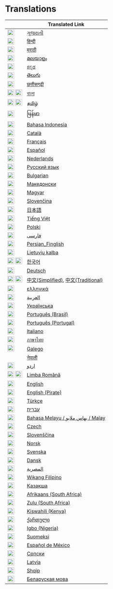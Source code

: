 # Translations

|                                                                                                                                                                                             | Translated Link                                                       |
| ------------------------------------------------------------------------------------------------------------------------------------------------------------------------------------------- | --------------------------------------------------------------------- |
| <img src="https://cdn.staticaly.com/gh/hjnilsson/country-flags/master/svg/in.svg" width="22">                                                                                               | [ગુજરાતી](README.guj.md)                                              |
| <img src="https://cdn.staticaly.com/gh/hjnilsson/country-flags/master/svg/in.svg" width="22">                                                                                               | [हिन्दी](README.hi.md)                                                |
| <img src="https://cdn.staticaly.com/gh/hjnilsson/country-flags/master/svg/in.svg" width="22">                                                                                               | [मराठी](README.mr.md)                                                 |
| <img src="https://cdn.staticaly.com/gh/hjnilsson/country-flags/master/svg/in.svg" width="22">                                                                                               | [മലയാളം](README.ml.md)                                                |
| <img src="https://cdn.staticaly.com/gh/hjnilsson/country-flags/master/svg/in.svg" width="22">                                                                                               | [ಕನ್ನಡ](README.ka.md)                                                 |
| <img src="https://cdn.staticaly.com/gh/hjnilsson/country-flags/master/svg/in.svg" width="22">                                                                                               | [తెలుగు](README.te.md)                                                |
| <img src="https://cdn.staticaly.com/gh/hjnilsson/country-flags/master/svg/in.svg" width="22">                                                                                               | [छत्तीसगढ़ी](README.hne.md)                                            |
| <img src="https://cdn.staticaly.com/gh/hjnilsson/country-flags/master/svg/in.svg" width="22"> <img src="https://cdn.staticaly.com/gh/hjnilsson/country-flags/master/svg/bd.svg" width="22"> | [বাংলা](README.bn.md)                                                 |
| <img src="https://cdn.staticaly.com/gh/hjnilsson/country-flags/master/svg/in.svg" width="22"> <img src="https://cdn.staticaly.com/gh/hjnilsson/country-flags/master/svg/lk.svg" width="22"> | [தமிழ்](README.ta.md)                                                 |
| <img src="https://cdn.staticaly.com/gh/hjnilsson/country-flags/master/svg/mm.svg" width="22">                                                                                               | [မြန်မာ](README.mm_unicode.md)                                        |
| <img src="https://cdn.staticaly.com/gh/hjnilsson/country-flags/master/svg/id.svg" width="22">                                                                                               | [Bahasa Indonesia](README.id.md)                                      |
| <img src="../assets/catalan1.png" width="22">                                                                                                                                               | [Català](README.ca.md)                                                |
| <img src="https://cdn.staticaly.com/gh/hjnilsson/country-flags/master/svg/fr.svg" width="22">                                                                                               | [Français](README.fr.md)                                              |
| <img src="https://cdn.staticaly.com/gh/hjnilsson/country-flags/master/svg/es.svg" width="22">                                                                                               | [Español](README.es.md)                                               |
| <img src="https://cdn.staticaly.com/gh/hjnilsson/country-flags/master/svg/nl.svg" width="22">                                                                                               | [Nederlands](README.nl.md)                                            |
| <img src="https://cdn.staticaly.com/gh/hjnilsson/country-flags/master/svg/ru.svg" width="22">                                                                                               | [Русский язык](README.ru.md)                                          |
| <img src="https://cdn.staticaly.com/gh/hjnilsson/country-flags/master/svg/bg.svg" width="22">                                                                                               | [Bulgarian](README.bg.md)                                             |
| <img src="https://cdn.staticaly.com/gh/hjnilsson/country-flags/master/svg/mk.svg" width="22">                                                                                               | [Македонски](README.mk.md)                                            |
| <img src="https://cdn.staticaly.com/gh/hjnilsson/country-flags/master/svg/hu.svg" width="22">                                                                                               | [Magyar](README.hu.md)                                                |
| <img src="https://cdn.staticaly.com/gh/hjnilsson/country-flags/master/svg/si.svg" width="22">                                                                                               | [Slovenčina](README.slk.md)                                           |
| <img src="../assets/jp.png" width="22">                                                                                                                                                     | [日本語](README.ja.md)                                                |
| <img src="https://cdn.staticaly.com/gh/hjnilsson/country-flags/master/svg/vn.svg" width="22">                                                                                               | [Tiếng Việt](README.vn.md)                                            |
| <img src="https://cdn.staticaly.com/gh/hjnilsson/country-flags/master/svg/pl.svg" width="22">                                                                                               | [Polski](README.pl.md)                                                |
| <img src="https://cdn.staticaly.com/gh/hjnilsson/country-flags/master/svg/ir.svg" width="22">                                                                                               | [فارسی](README.fa.md)                                                 |
| <img src="https://cdn.staticaly.com/gh/hjnilsson/country-flags/master/svg/ir.svg" width="22">                                                                                               | [Persian_Finglish](README.fa.en.md)                                   |
| <img src="https://cdn.staticaly.com/gh/hjnilsson/country-flags/master/svg/lt.svg" width="22">                                                                                               | [Lietuvių kalba](README.lt.md)                                        |
| <img src="https://cdn.staticaly.com/gh/hjnilsson/country-flags/master/svg/kr.svg" width="22"> <img src="https://cdn.staticaly.com/gh/hjnilsson/country-flags/master/svg/kp.svg" width="22"> | [한국어](README.ko.md)                                                |
| <img src="https://cdn.staticaly.com/gh/hjnilsson/country-flags/master/svg/de.svg" width="22">                                                                                               | [Deutsch](README.de.md)                                               |
| <img src="https://cdn.staticaly.com/gh/hjnilsson/country-flags/master/svg/cn.svg" width="22"> <img src="https://cdn.staticaly.com/gh/hjnilsson/country-flags/master/svg/tw.svg" width="22"> | [中文(Simplified)](README.chs.md), [中文(Traditional)](README.cht.md) |
| <img src="https://cdn.staticaly.com/gh/hjnilsson/country-flags/master/svg/gr.svg" width="22">                                                                                               | [ελληνικά](README.gr.md)                                              |
| <img src="https://cdn.staticaly.com/gh/hjnilsson/country-flags/master/svg/ar.svg" width="22">                                                                                               | [العربية](README.ar.md)                                               |
| <img src="https://cdn.staticaly.com/gh/hjnilsson/country-flags/master/svg/ua.svg" width="22">                                                                                               | [Українська](README.ua.md)                                            |
| <img src="https://cdn.staticaly.com/gh/hjnilsson/country-flags/master/svg/br.svg" width="22">                                                                                               | [Português (Brasil)](README.pt_br.md)                                 |
| <img src="https://cdn.staticaly.com/gh/hjnilsson/country-flags/master/svg/pt.svg" width="22">                                                                                               | [Português (Portugal)](README.pt-pt.md)                               |
| <img src="https://cdn.staticaly.com/gh/hjnilsson/country-flags/master/svg/it.svg" width="22">                                                                                               | [Italiano](README.it.md)                                              |
| <img src="https://cdn.staticaly.com/gh/hjnilsson/country-flags/master/svg/th.svg" width="22">                                                                                               | [ภาษาไทย](README.th.md)                                               |
| 󠁥󠁳󠁧󠁡<img src="https://cdn.staticaly.com/gh/hjnilsson/country-flags/master/svg/gb-sct.svg" width="22">                                                                                           | [Galego](README.gl.md)                                                |
| <img src="https://cdn.staticaly.com/gh/hjnilsson/country-flags/master/svg/np.svg" width="15">                                                                                               | [नेपाली](README.np.md)                                                |
| <img src="https://cdn.staticaly.com/gh/hjnilsson/country-flags/master/svg/pk.svg" width="22">                                                                                               | [اردو](README.ur.md)                                                  |
| <img src="https://cdn.staticaly.com/gh/hjnilsson/country-flags/master/svg/md.svg" width="22"> <img src="https://cdn.staticaly.com/gh/hjnilsson/country-flags/master/svg/ro.svg" width="22"> | [Limba Română](README.ro.md)                                          |
| <img src="https://cdn.staticaly.com/gh/hjnilsson/country-flags/master/svg/gb.svg" width="22">                                                                                               | [English](../README.md)                                               |
| <img src="../assets/pirate.png" width="22">                                                                                                                                                 | [English (Pirate)](README.en-pirate.md)                               |
| <img src="https://cdn.staticaly.com/gh/hjnilsson/country-flags/master/svg/tr.svg" width="22">                                                                                               | [Türkçe](README.tr.md)                                                |
| <img src="https://cdn.staticaly.com/gh/hjnilsson/country-flags/master/svg/il.svg" width="22">                                                                                               | [עברית](README.hb.md)                                                 |
| <img src="https://cdn.staticaly.com/gh/hjnilsson/country-flags/master/svg/my.svg" width="22">                                                                                               | [Bahasa Melayu / بهاس ملايو‎ / Malay](README.my.md)                   |
| <img src="https://cdn.staticaly.com/gh/hjnilsson/country-flags/master/svg/cz.svg" width="22">                                                                                               | [Czech](README.cs.md)                                                 |
| <img src="https://cdn.staticaly.com/gh/hjnilsson/country-flags/master/svg/si.svg" width="22">                                                                                               | [Slovenščina](README.sl.md)                                           |
| <img src="https://cdn.staticaly.com/gh/hjnilsson/country-flags/master/svg/no.svg" width="22">                                                                                               | [Norsk](README.no.md)                                                 |
| <img src="https://cdn.staticaly.com/gh/hjnilsson/country-flags/master/svg/se.svg" width="22">                                                                                               | [Svenska](README.se.md)                                               |
| <img src="https://cdn.staticaly.com/gh/hjnilsson/country-flags/master/svg/dk.svg" width="22">                                                                                               | [Dansk](README.da.md)                                                 |
| <img src="https://cdn.staticaly.com/gh/hjnilsson/country-flags/master/svg/eg.svg" width="22">                                                                                               | [المصرية](README.eg.md)                                               |
| <img src="https://cdn.staticaly.com/gh/hjnilsson/country-flags/master/svg/ph.svg" width="22">                                                                                               | [Wikang Filipino](README.tl.md)                                       |
| <img src="https://cdn.staticaly.com/gh/hjnilsson/country-flags/master/svg/kz.svg" width="22">                                                                                               | [Қазақша](README.kz.md)                                               |
| <img src="https://cdn.staticaly.com/gh/hjnilsson/country-flags/master/svg/za.svg" width="22">                                                                                               | [Afrikaans (South Africa)](README.afk.md)                             |
| <img src="https://cdn.staticaly.com/gh/hjnilsson/country-flags/master/svg/za.svg" width="22">                                                                                               | [Zulu (South Africa)](README.zul.md)                                  |
| <img src="https://cdn.staticaly.com/gh/hjnilsson/country-flags/master/svg/ke.svg" width="22">                                                                                               | [Kiswahili (Kenya)](README.kws.md)                                    |
| <img src="https://cdn.staticaly.com/gh/hjnilsson/country-flags/master/svg/ge.svg" width="22">                                                                                               | [ქართული](README.ge.md)                                               |
| <img src="https://cdn.staticaly.com/gh/hjnilsson/country-flags/master/svg/ng.svg" width="22">                                                                                               | [Igbo (Nigeria)](README.igb.md)                                       |
| <img src="https://cdn.staticaly.com/gh/hjnilsson/country-flags/master/svg/fi.svg" width="22">                                                                                               | [Suomeksi](README.fi.md)                                              |
| <img src="https://cdn.staticaly.com/gh/hjnilsson/country-flags/master/svg/mx.svg" width="22">                                                                                               | [Español de México](README.mx.md)                                                |
| <img src="https://cdn.staticaly.com/gh/hjnilsson/country-flags/master/svg/rs.svg" width="22">                                                                                               | [Српски](README.sr.md)                                              |
| <img src="https://cdn.staticaly.com/gh/hjnilsson/country-flags/master/svg/lv.svg" width="22">                                                                                               | [Latvia](README.lv.md)                                                |
| <img src="https://cdn.staticaly.com/gh/hjnilsson/country-flags/master/svg/al.svg" width="22">                                                                                               | [Shqip](README.al.md)                                                 |
| <img src="https://cdn.staticaly.com/gh/hjnilsson/country-flags/master/svg/by.svg" width="22">                                                                                               | [Беларуская мова](README.by.md)                                                      |
